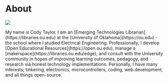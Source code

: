 <h1>About</h1>
<img src="http://codytaylor.cc/site-assets/photo.jpg" id="about-photo"></img>
<div id="about">
  <p>My name is Cody Taylor.  I am an [Emerging Technologies Librarian](https://libraries.ou.edu) at the [University of Oklahoma](https://ou.edu) -the school where I studied Electrical Engineering.  Professionally, I develop [Open Educational Resources](https://open.ou.edu), manage a [makerspace](https://libraries.ou.edu/edge), and consult with the University community in hopes of improving learning outcomes, pedagogy, and research via honest technology implementations. Personally, I have many interests; tinkering, electronics, microcontrollers, coding, web development, and all things open-source.</p>
</div>
